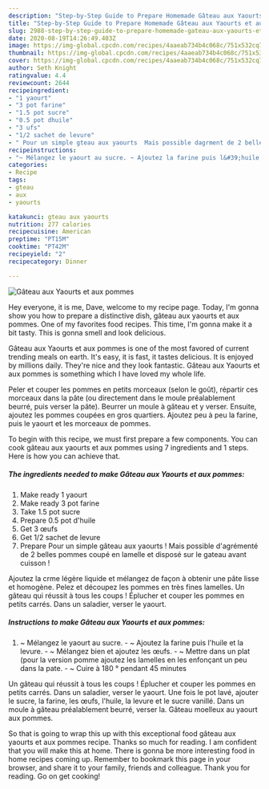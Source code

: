 ```yaml
---
description: "Step-by-Step Guide to Prepare Homemade Gâteau aux Yaourts et aux pommes"
title: "Step-by-Step Guide to Prepare Homemade Gâteau aux Yaourts et aux pommes"
slug: 2988-step-by-step-guide-to-prepare-homemade-gateau-aux-yaourts-et-aux-pommes
date: 2020-08-19T14:26:49.403Z
image: https://img-global.cpcdn.com/recipes/4aaeab734b4c068c/751x532cq70/gateau-aux-yaourts-et-aux-pommes-photo-principale-de-la-recette.jpg
thumbnail: https://img-global.cpcdn.com/recipes/4aaeab734b4c068c/751x532cq70/gateau-aux-yaourts-et-aux-pommes-photo-principale-de-la-recette.jpg
cover: https://img-global.cpcdn.com/recipes/4aaeab734b4c068c/751x532cq70/gateau-aux-yaourts-et-aux-pommes-photo-principale-de-la-recette.jpg
author: Seth Knight
ratingvalue: 4.4
reviewcount: 2644
recipeingredient:
- "1 yaourt"
- "3 pot farine"
- "1.5 pot sucre"
- "0.5 pot dhuile"
- "3 ufs"
- "1/2 sachet de levure"
- " Pour un simple gteau aux yaourts  Mais possible dagrment de 2 belles pommes coup en lamelle et dispos sur le gateau avant cuisson "
recipeinstructions:
- "~ Mélangez le yaourt au sucre. ~ Ajoutez la farine puis l&#39;huile et la levure. ~ Mélangez bien et ajoutez les œufs. ~ Mettre dans un plat (pour la version pomme ajoutez les lamelles en les enfonçant un peu dans la pate. ~ Cuire à 180 ° pendant 45 minutes"
categories:
- Recipe
tags:
- gteau
- aux
- yaourts

katakunci: gteau aux yaourts 
nutrition: 277 calories
recipecuisine: American
preptime: "PT15M"
cooktime: "PT42M"
recipeyield: "2"
recipecategory: Dinner

---
```



![Gâteau aux Yaourts et aux pommes](https://img-global.cpcdn.com/recipes/4aaeab734b4c068c/751x532cq70/gateau-aux-yaourts-et-aux-pommes-photo-principale-de-la-recette.jpg)

Hey everyone, it is me, Dave, welcome to my recipe page. Today, I'm gonna show you how to prepare a distinctive dish, gâteau aux yaourts et aux pommes. One of my favorites food recipes. This time, I'm gonna make it a bit tasty. This is gonna smell and look delicious.

Gâteau aux Yaourts et aux pommes is one of the most favored of current trending meals on earth. It's easy, it is fast, it tastes delicious. It is enjoyed by millions daily. They're nice and they look fantastic. Gâteau aux Yaourts et aux pommes is something which I have loved my whole life.

Peler et couper les pommes en petits morceaux (selon le goût), répartir ces morceaux dans la pâte (ou directement dans le moule préalablement beurré, puis verser la pâte). Beurrer un moule à gâteau et y verser. Ensuite, ajoutez les pommes coupées en gros quartiers. Ajoutez peu à peu la farine, puis le yaourt et les morceaux de pommes.


To begin with this recipe, we must first prepare a few components. You can cook gâteau aux yaourts et aux pommes using 7 ingredients and 1 steps. Here is how you can achieve that.

<!--inarticleads1-->

##### The ingredients needed to make Gâteau aux Yaourts et aux pommes:

1. Make ready 1 yaourt
1. Make ready 3 pot farine
1. Take 1.5 pot sucre
1. Prepare 0.5 pot d&#39;huile
1. Get 3 œufs
1. Get 1/2 sachet de levure
1. Prepare  Pour un simple gâteau aux yaourts ! Mais possible d&#39;agrémenté de 2 belles pommes coupé en lamelle et disposé sur le gateau avant cuisson !


Ajoutez la crme légère liquide et mélangez de façon à obtenir une pâte lisse et homogène. Pelez et découpez les pommes en très fines lamelles. Un gâteau qui réussit à tous les coups ! Éplucher et couper les pommes en petits carrés. Dans un saladier, verser le yaourt. 

<!--inarticleads2-->

##### Instructions to make Gâteau aux Yaourts et aux pommes:

1. ~ Mélangez le yaourt au sucre. - ~ Ajoutez la farine puis l&#39;huile et la levure. - ~ Mélangez bien et ajoutez les œufs. - ~ Mettre dans un plat (pour la version pomme ajoutez les lamelles en les enfonçant un peu dans la pate. - ~ Cuire à 180 ° pendant 45 minutes


Un gâteau qui réussit à tous les coups ! Éplucher et couper les pommes en petits carrés. Dans un saladier, verser le yaourt. Une fois le pot lavé, ajouter le sucre, la farine, les œufs, l&#39;huile, la levure et le sucre vanillé. Dans un moule à gâteau préalablement beurré, verser la. Gâteau moelleux au yaourt aux pommes. 

So that is going to wrap this up with this exceptional food gâteau aux yaourts et aux pommes recipe. Thanks so much for reading. I am confident that you will make this at home. There is gonna be more interesting food in home recipes coming up. Remember to bookmark this page in your browser, and share it to your family, friends and colleague. Thank you for reading. Go on get cooking!
